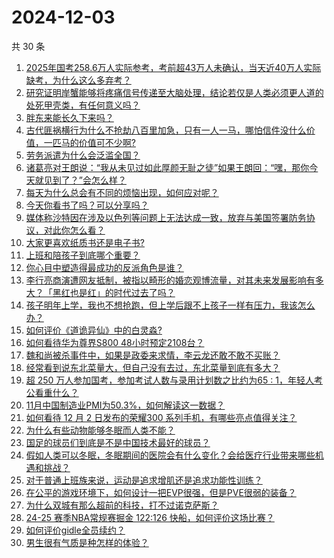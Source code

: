 # 2024-12-03

共 30 条

<!-- BEGIN -->
<!-- 最后更新时间 Tue Dec 03 2024 00:27:31 GMT+0800 (China Standard Time) -->

1. [2025年国考258.6万人实际参考，考前超43万人未确认，当天近40万人实际缺考，为什么这么多弃考？](https://www.zhihu.com/question/5471220865)
1. [研究证明岸蟹能够将疼痛信号传递至大脑处理，结论若仅是人类必须更人道的处死甲壳类，有任何意义吗？](https://www.zhihu.com/question/5311396766)
1. [胖东来能长久下来吗？](https://www.zhihu.com/question/5251197648)
1. [古代匪祸横行为什么不抢劫八百里加急，只有一人一马，哪怕信件没什么价值，一匹马的价值可不少啊?](https://www.zhihu.com/question/813026244)
1. [劳务派遣为什么会泛滥全国？](https://www.zhihu.com/question/4691019871)
1. [诸葛亮对王朗说：“我从未见过如此厚颜无耻之徒”如果王朗回：“嘿，那你今天就见到了？”会怎么样？](https://www.zhihu.com/question/5179038954)
1. [每天为什么总会有不同的烦恼出现，如何应对呢？](https://www.zhihu.com/question/5634758302)
1. [今天你看书了吗？可以分享吗？](https://www.zhihu.com/question/5657122118)
1. [媒体称沙特因在涉及以色列等问题上无法达成一致，放弃与美国签署防务协议，对此你怎么看？](https://www.zhihu.com/question/5568929755)
1. [大家更喜欢纸质书还是电子书?](https://www.zhihu.com/question/5651489977)
1. [上班和陪孩子到底哪个重要？](https://www.zhihu.com/question/5624359688)
1. [你心目中塑造得最成功的反派角色是谁？](https://www.zhihu.com/question/65596611)
1. [李行亮商演遭网友抵制，被指以畸形的婚恋观博流量，对其未来发展影响有多大？「黑红也是红」的时代过去了吗？](https://www.zhihu.com/question/5659210510)
1. [孩子明年上学，我也不想抢跑，但上学后跟不上孩子一样有压力，我该怎么办？](https://www.zhihu.com/question/5298484436)
1. [如何评价《道诡异仙》中的白灵淼?](https://www.zhihu.com/question/575035227)
1. [如何看待华为尊界S800 48小时预定2108台？](https://www.zhihu.com/question/5412649927)
1. [魏和尚被杀事件中，如果是政委来求情，李云龙还敢不敢不买账？](https://www.zhihu.com/question/5550040265)
1. [经常看到说东北菜量大，但自己没有去过，东北菜量到底有多大？](https://www.zhihu.com/question/469279323)
1. [超 250 万人参加国考，参加考试人数与录用计划数之比约为65 : 1，年轻人考公看重什么？](https://www.zhihu.com/question/5706496534)
1. [11月中国制造业PMI为50.3%，如何解读这一数据？](https://www.zhihu.com/question/5588687832)
1. [如何看待 12 月 2 日发布的荣耀300 系列手机，有哪些亮点值得关注？](https://www.zhihu.com/question/5734181603)
1. [为什么有些动物能够冬眠而人类不能？](https://www.zhihu.com/question/666391669)
1. [国足的球员们到底是不是中国技术最好的球员？](https://www.zhihu.com/question/377434385)
1. [假如人类可以冬眠，冬眠期间的医院会有什么变化？会给医疗行业带来哪些机遇和挑战？](https://www.zhihu.com/question/5203919566)
1. [对于普通上班族来说，运动是追求增肌还是追求功能性训练？](https://www.zhihu.com/question/2813419993)
1. [在公平的游戏环境下，如何设计一把EVP很强，但是PVE很弱的装备？](https://www.zhihu.com/question/657319280)
1. [为什么双城有那么超前的科技，打不过诺克萨斯？](https://www.zhihu.com/question/5569340616)
1. [24-25 赛季NBA常规赛掘金 122:126 快船，如何评价这场比赛？](https://www.zhihu.com/question/5717083049)
1. [如何评价gidle全员续约？](https://www.zhihu.com/question/5584972455)
1. [男生很有气质是种怎样的体验？](https://www.zhihu.com/question/279288346)

<!-- END -->
